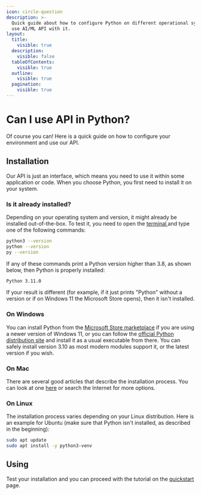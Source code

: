 ```yaml
---
icon: circle-question
description: >-
  Quick guide about how to configure Python on different operational systems to
  use AI/ML API with it.
layout:
  title:
    visible: true
  description:
    visible: false
  tableOfContents:
    visible: true
  outline:
    visible: true
  pagination:
    visible: true
---
```


# Can I use API in Python?

Of course you can! Here is a quick guide on how to configure your environment and use our API.

## Installation

Our API is just an interface, which means you need to use it within some application or code. When you choose Python, you first need to install it on your system.

### Is it already installed?

Depending on your operating system and version, it might already be installed out-of-the-box. To test it, you need to open the [terminal ](../glossary/concepts.md#terminal)and type one of the following commands:

```bash
python3 --version
python --version
py --version
```

If any of these commands print a Python version higher than 3.8, as shown below, then Python is properly installed:

```bash
Python 3.11.0
```

If your result is different (for example, if it just prints "Python" without a version or if on Windows 11 the Microsoft Store opens), then it isn't installed.

### On Windows

You can install Python from the [Microsoft Store marketplace](https://apps.microsoft.com/detail/9pjpw5ldxlz5?hl=en-US\&gl=US) if you are using a newer version of Windows 11, or you can follow the [official Python distribution site](https://www.python.org/downloads/) and install it as a usual executable from there. You can safely install version 3.10 as most modern modules support it, or the latest version if you wish.

### On Mac

There are several good articles that describe the installation process. You can look at one [here](https://docs.python-guide.org/starting/install3/osx/) or search the Internet for more options.

### On Linux

The installation process varies depending on your Linux distribution. Here is an example for Ubuntu (make sure that Python isn't installed, as described in the beginning):

```bash
sudo apt update
sudo apt install -y python3-venv
```

## Using

Test your installation and you can proceed with the tutorial on the [quickstart](broken-reference) page.
